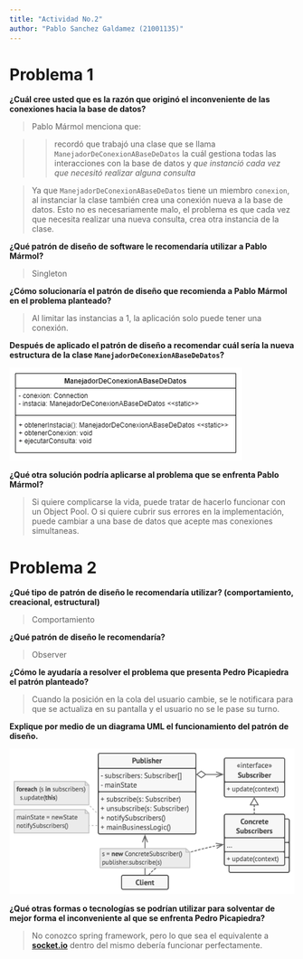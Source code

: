 ```yaml
---
title: "Actividad No.2"
author: "Pablo Sanchez Galdamez (21001135)"
---
```


Problema 1
==========

**¿Cuál cree usted que es la razón que originó el inconveniente de las
conexiones hacia la base de datos?**

>  Pablo Mármol menciona que:

>  > recordó que trabajó una clase que se llama\
>  > `ManejadorDeConexionABaseDeDatos` la cuál gestiona todas las interacciones
>  > con la base de datos y *que instanció cada vez que necesitó realizar
>  > alguna consulta*

>  Ya que `ManejadorDeConexionABaseDeDatos` tiene un miembro `conexion`, al
>  instanciar la clase también crea una conexión nueva a la base de datos. Esto
>  no es necesariamente malo, el problema es que cada vez que necesita realizar
>  una nueva consulta, crea otra instancia de la clase.

**¿Qué patrón de diseño de software le recomendaría utilizar a Pablo Mármol?**

> Singleton 

**¿Cómo solucionaría el patrón de diseño que recomienda a Pablo Mármol en el
problema planteado?**

>  Al limitar las instancias a 1, la aplicación solo puede tener una conexión.

**Después de aplicado el patrón de diseño a recomendar cuál sería la nueva
estructura de la clase `ManejadorDeConexionABaseDeDatos`?**

   ![](./img/problema1-uml.png)

**¿Qué otra solución podría aplicarse al problema que se enfrenta Pablo
Mármol?**

>  Si quiere complicarse la vida, puede tratar de hacerlo funcionar con un
>  Object Pool. O si quiere cubrir sus errores en la implementación, puede
>  cambiar a una base de datos que acepte mas conexiones simultaneas.

Problema 2
==========

**¿Qué tipo de patrón de diseño le recomendaría utilizar? (comportamiento,
creacional, estructural)**

>  Comportamiento


**¿Qué patrón de diseño le recomendaría?**

>  Observer

**¿Cómo le ayudaría a resolver el problema que presenta Pedro Picapiedra el
patrón planteado?**

>  Cuando la posición en la cola del usuario cambie, se le notificara para que
>  se actualiza en su pantalla y el usuario no se le pase su turno.

**Explique por medio de un diagrama UML el funcionamiento del patrón de
diseño.**

![](./img/problema2-uml.png)

**¿Qué otras formas o tecnologías se podrían utilizar para solventar de mejor
forma el inconveniente al que se enfrenta Pedro Picapiedra?**

>  No conozco spring framework, pero lo que sea el equivalente
>  a [**socket.io**](https://socket.io/) dentro del mismo debería funcionar
>  perfectamente.
